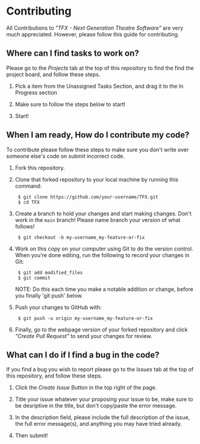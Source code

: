 Contributing
============

All Contributions to *"TFX - Next Generation Theatre Software"* are very much appreciated.  However, please follow this guide for contributing.

## Where can I find tasks to work on?

Please go to the *Projects* tab at the top of this repository to find the find the project board, and follow these steps.

1.  Pick a item from the Unassigned Tasks Section, and drag it to the In Progress section

2.  Make sure to follow the steps below to start!

3. Start!

## When I am ready, How do I contribute my code?

To contribute please follow these steps to make sure you don't write over someone else's code on submit incorrect code.

1. Fork this repository.

2. Clone that forked repository to your local machine by running this command:

        $ git clone https://github.com/your-username/TFX.git
        $ cd TFX

3. Create a branch to hold your changes and start making changes. Don't work in the `main` branch!  Please name branch your version of what follows!

        $ git checkout -b my-username_my-feature-or-fix

4. Work on this copy on your computer using Git to do the version control. When you're done editing, run the following to record your changes in Git:

        $ git add modified_files
        $ git commit
        
   NOTE: Do this each time you make a notable addition or change, before you finally 'git push' below.

5. Push your changes to GitHub with:

        $ git push -u origin my-username_my-feature-or-fix

6. Finally, go to the webpage version of your forked repository and click *"Create Pull Request"* to send your changes for review.

## What can I do if I find a bug in the code?

If you find a bug you wish to report please go to the *Issues* tab at the top of this repository, and follow these steps.

1. Click the *Create Issue* Button in the top right of the page.

2. Title your issue whatever your proposing your issue to be, make sure to be desriptive in the title, but don't copy/paste the error message.

3. In the description field, please include the full description of the issue, the full error message(s), and anything you may have tried already.

4.  Then submit!
